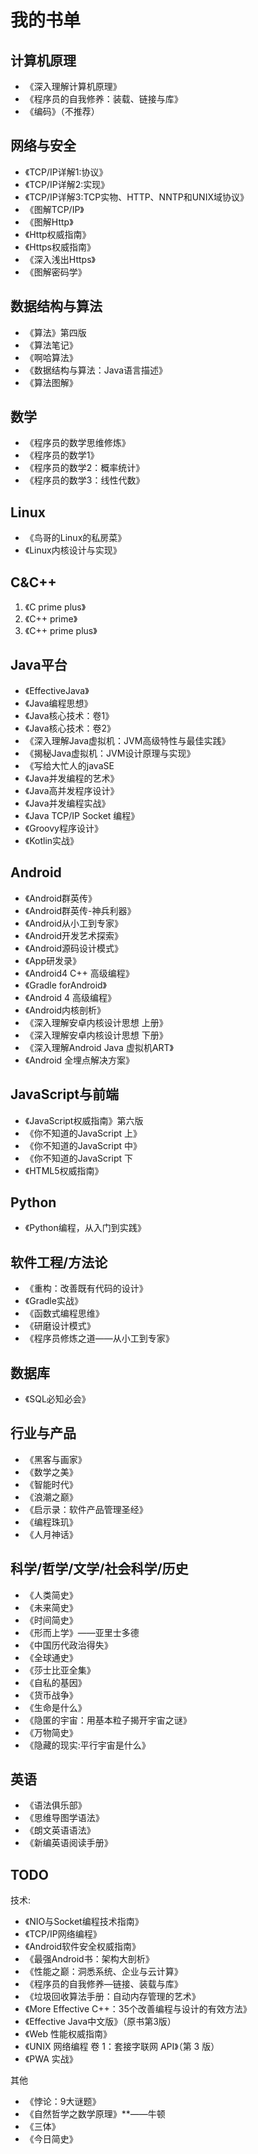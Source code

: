# 我的书单

## 计算机原理

* 《深入理解计算机原理》
* 《程序员的自我修养：装载、链接与库》
* 《编码》（不推荐）

## 网络与安全

* 《TCP/IP详解1:协议》
* 《TCP/IP详解2:实现》
* 《TCP/IP详解3:TCP实物、HTTP、NNTP和UNIX域协议》
* 《图解TCP/IP》
* 《图解Http》
* 《Http权威指南》
* 《Https权威指南》
* 《深入浅出Https》
* 《图解密码学》

## 数据结构与算法

* 《算法》第四版
* 《算法笔记》
* 《啊哈算法》
* 《数据结构与算法：Java语言描述》
* 《算法图解》

## 数学

* 《程序员的数学思维修炼》
* 《程序员的数学1》
* 《程序员的数学2：概率统计》
* 《程序员的数学3：线性代数》

## Linux

* 《鸟哥的Linux的私房菜》
* 《Linux内核设计与实现》

## C&C++

1. 《C prime plus》
2. 《C++ prime》
3. 《C++ prime plus》

## Java平台

* 《EffectiveJava》
* 《Java编程思想》
* 《Java核心技术：卷1》
* 《Java核心技术：卷2》
* 《深入理解Java虚拟机：JVM高级特性与最佳实践》
* 《揭秘Java虚拟机：JVM设计原理与实现》
* 《写给大忙人的javaSE
* 《Java并发编程的艺术》
* 《Java高并发程序设计》
* 《Java并发编程实战》
* 《Java TCP/IP Socket 编程》
* 《Groovy程序设计》
* 《Kotlin实战》

## Android

* 《Android群英传》
* 《Android群英传-神兵利器》
* 《Android从小工到专家》
* 《Android开发艺术探索》
* 《Android源码设计模式》
* 《App研发录》
* 《Android4 C++ 高级编程》
* 《Gradle forAndroid》
* 《Android 4 高级编程》
* 《Android内核剖析》
* 《深入理解安卓内核设计思想 上册》
* 《深入理解安卓内核设计思想 下册》
* 《深入理解Android Java 虚拟机ART》
* 《Android 全埋点解决方案》

## JavaScript与前端

* 《JavaScript权威指南》第六版
* 《你不知道的JavaScript 上》
* 《你不知道的JavaScript 中》
* 《你不知道的JavaScript 下
* 《HTML5权威指南》

## Python

* 《Python编程，从入门到实践》

## 软件工程/方法论

* 《重构：改善既有代码的设计》
* 《Gradle实战》
* 《函数式编程思维》
* 《研磨设计模式》
* 《程序员修炼之道——从小工到专家》

## 数据库

* 《SQL必知必会》

## 行业与产品

* 《黑客与画家》
* 《数学之美》
* 《智能时代》
* 《浪潮之巅》
* 《启示录：软件产品管理圣经》
* 《编程珠玑》
* 《人月神话》

## 科学/哲学/文学/社会科学/历史

* 《人类简史》
* 《未来简史》
* 《时间简史》
* 《形而上学》——亚里士多德
* 《中国历代政治得失》
* 《全球通史》
* 《莎士比亚全集》
* 《自私的基因》
* 《货币战争》
* 《生命是什么》
* 《隐匿的宇宙：用基本粒子揭开宇宙之谜》
* 《万物简史》
* 《隐藏的现实:平行宇宙是什么》

## 英语

* 《语法俱乐部》
* 《思维导图学语法》
* 《朗文英语语法》
* 《新编英语阅读手册》

## TODO

技术:

* 《NIO与Socket编程技术指南》
* 《TCP/IP网络编程》
* 《Android软件安全权威指南》
* 《最强Android书：架构大剖析》
* 《性能之巅：洞悉系统、企业与云计算》
* 《程序员的自我修养—链接、装载与库》
* 《垃圾回收算法手册：自动内存管理的艺术》
* 《More Effective C++：35个改善编程与设计的有效方法》
* 《Effective Java中文版》（原书第3版）
* 《Web 性能权威指南》
* 《UNIX 网络编程 卷 1：套接字联网 API》（第 3 版）
* 《PWA 实战》

其他

* 《悖论：9大谜题》
* 《自然哲学之数学原理》**——牛顿
* 《三体》
* 《今日简史》
